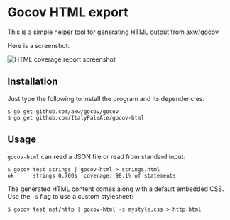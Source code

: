 # Gocov HTML export

This is a simple helper tool for generating HTML output from
[axw/gocov](https://github.com/axw/gocov/)

Here is a screenshot:

![HTML coverage report screenshot](https://github.com/ItalyPaleAle/gocov-html/blob/master/gocovh-html.png)

## Installation

Just type the following to install the program and its dependencies:
```
$ go get github.com/axw/gocov/gocov
$ go get github.com/ItalyPaleAle/gocov-html
```

## Usage

`gocov-html` can read a JSON file or read from standard input:
```
$ gocov test strings | gocov-html > strings.html
ok      strings 0.700s  coverage: 98.1% of statements
```

The generated HTML content comes along with a default embedded CSS. Use the `-s` 
flag to use a custom stylesheet:
```
$ gocov test net/http | gocov-html -s mystyle.css > http.html
```

